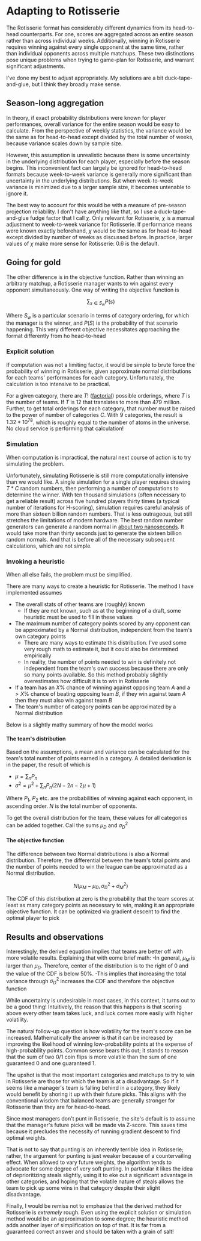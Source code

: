 # Adapting to Rotisserie

The Rotisserie format has considerably different dynamics from its head-to-head counterparts. For one, scores are aggregated across an entire season rather than across individual weeks. Additionally, winning in Rotisserie requires winning against every single opponent at the same time, rather than individual opponents across multiple matchups. These two distinctions pose unique problems when trying to game-plan for Rotisserie, and warrant significant adjustments. 

I've done my best to adjust appropriately. My solutions are a bit duck-tape-and-glue, but I think they broadly make sense. 

## Season-long aggregation

In theory, if exact probability distributions were known for player performances, overall variance for the entire season would be easy to calculate. From the perspective of weekly statistics, the variance would be the same as for head-to-head except divided by the total number of weeks, because variance scales down by sample size. 

However, this assumption is unrealistic because there is some uncertainty in the underlying distribution for each player, especially before the season begins. This inconvenient fact can largely be ignored for head-to-head formats because week-to-week variance is generally more significant than uncertainty in the underlying distributions. But when week-to-week variance is minimized due to a larger sample size, it becomes untenable to ignore it. 

The best way to account for this would be with a measure of pre-season projection reliability. I don't have anything like that, so I use a duck-tape-and-glue fudge factor that I call $\chi$. Only relevant for Rotisserie, $\chi$ is a manual adjustment to week-to-week variance for Rotisserie. If performance means were known exactly beforehand, $\chi$ would be the same as for head-to-head except divided by number of weeks as discussed before. In practice, larger values of $\chi$ make more sense for Rotisserie: $0.6$ is the default. 

## Going for gold

The other difference is in the objective function. Rather than winning an arbitrary matchup, a Rotisserie manager wants to win against every opponent simultaneously. One way of writing the objective function is 

$$
\sum_{s \in S_w} P(s) 
$$

Where $S_w$ is a particular scenario in terms of category ordering, for which the manager is the winner, and $P(S)$ is the probability of that scenario happening. This very different objective necessitates approaching the format differently from ho head-to-head

### Explicit solution

If computation was not a limiting factor, it would be simple to brute force the probability of winning in Rotisserie, given approximate normal distributions for each teams' performances for each category. Unfortunately, the calculation is too intensive to be practical.

For a given category, there are $T!$ ([factorial](https://en.wikipedia.org/wiki/Factorial)) possible orderings, where $T$ is the number of teams. If $T$ is $12$ that translates to more than $479$ million. Further, to get total orderings for each category, that number must be raised to the power of number of categories $C$. With $9$ categories, the result is $1.32 * 10^{78}$. which is roughly equal to the number of atoms in the universe. No cloud service is performing that calculation! 

### Simulation

When computation is impractical, the natural next course of action is to try simulating the problem. 

Unfortunately, simulating Rotisserie is still more computationally intensive than we would like. A single simulation for a single player requires drawing $T*C$ random numbers, then performing a number of computations to determine the winner. With ten thousand simulations (often necessary to get a reliable result) across five hundred players thirty times (a typical number of iterations for H-scoring), simulation requires careful analysis of more than sixteen billion random numbers. That is less outrageous, but still stretches the limitations of modern hardware. The best random number generators can generate a random normal in [about two nanoseconds](https://github.com/miloyip/normaldist-benchmark). It would take more than thirty seconds just to generate the sixteen billion random normals. And that is before all of the necessary subsequent calculations, which are not simple. 

### Invoking a heuristic 

When all else fails, the problem must be simplified.

There are many ways to create a heuristic for Rotisserie. The method I have implemented assumes 
- The overall stats of other teams are (roughly) known 
    - If they are not known, such as at the beginning of a draft, some heuristic must be used to fill in these values
- The maximum number of category points scored by any opponent can be approximated by a Normal distribution, independent from the team's own category points 
    - There are many ways to estimate this distribution. I've used some very rough math to estimate it, but it could also be determined empirically
    - In reality, the number of points needed to win is definitely not independent from the team's own success because there are only so many points available. So this method probably slightly overestimates how difficult it is to win in Rotisserie
- If a team has an $X\%$ chance of winning against opposing team $A$ and a $>X\%$ chance of beating opposing team $B$, if they win against team $A$ then they must also win against team $B$
- The team's number of category points can be approximated by a Normal distribution 

Below is a slightly mathy summary of how the model works

#### The team's distribution 

Based on the assumptions, a mean and variance can be calculated for the team's total number of points earned in a category. A detailed derivation is in the paper, the result of which is
- $\mu = \sum_n P_n$
- $\sigma^2 =  \mu^2 + \sum_n P_n (2N - 2n - 2 \mu + 1)$

Where $P_1$, $P_2$ etc. are the probabilities of winning against each opponent, in ascending order. $N$ is the total number of opponents.

To get the overall distribution for the team, these values for all categories can be added together. Call the sums $\mu_D$ and $\sigma_D^2$

#### The objective function

The difference between two Normal distributions is also a Normal distribution. Therefore, the differential between the team's total points and the number of points needed to win the league can be approximated as a Normal distribution. 

$$
N(\mu_M - \mu_D, \sigma_D^2 + \sigma_M^2)
$$

The CDF of this distribution at zero is the probability that the team scores at least as many category points as necessary to win, making it an appropriate objective function. It can be optimized via gradient descent to find the optimal player to pick 

## Results and observations 

Interestingly, the derived equation implies that teams are better off with more volatile results. Explaining that with eome brief math:
-In general, $\mu_M$ is larger than $\mu_D$. Therefore, center of the distribution is to the right of $0$ and the value of the CDF is below $50\%$. 
-This implies that increasing the total variance through $\sigma_D^2$ increases the CDF and therefore the objective function

While uncertainty is undesirable in most cases, in this context, it turns out to be a good thing! Intuitively, the reason that this happens is that scoring above every other team takes luck, and luck comes more easily with higher volatility. 

The natural follow-up question is how volatility for the team's score can be increased. Mathematically the answer is that it can be increased by improving the likelihood of winning low-probability points at the expense of high-probability points. Common sense bears this out; it stands to reason that the sum of two $0/1$ coin flips is more volatile than the sum of one guaranteed $0$ and one guaranteed $1$.

The upshot is that the most important categories and matchups to try to win in Rotisserie are those for which the team is at a disadvantage. So if it seems like a manager's team is falling behind in a category, they likely would benefit by shoring it up with their future picks. This aligns with the conventional wisdom that balanced teams are generally stronger for Rotisserie than they are for head-to-head. 

Since most managers don't punt in Rotisserie, the site's default is to assume that the manager's future picks will be made via Z-score. This saves time because it precludes the necessity of running gradient descent to find optimal weights.

That is not to say that punting is an inherently terrible idea in Rotisserie; rather, the argument for punting is just weaker because of a countervailing effect. When allowed to vary future weights, the algorithm tends to advocate for some degree of very soft punting. In particular it likes the idea of deprioritizing steals slightly, using it to eke out a significant advantage in other categories, and hoping that the volatile nature of steals allows the team to pick up some wins in that category despite their slight disadvantage. 

Finally, I would be remiss not to emphasize that the derived method for Rotisserie is *extremely* rough. Even using the explicit solution or simulation method would be an approximation to some degree; the heuristic method adds another layer of simplification on top of that. It is far from a guaranteed correct answer and should be taken with a grain of salt!